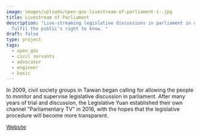```yaml
---
image: images/uploads/open-gov-livestream-of-parliament-1-.jpg
title: Livestream of Parliament
description: "Live-streaming legislative discussions in parliament in order to
  fulfil the public's right to know. "
draft: false
type: project
tags:
  - open gov
  - civil servants
  - advocator
  - engineer
  - basic
---
```

In 2009, civil society groups in Taiwan began calling for allowing the people to monitor and supervise legislative discussion in parliament. After many years of trial and discussion, the Legislative Yuan established their own channel "Parliamentary TV" in 2016, with the hopes that the legislative procedure will become more transparent.

[W﻿ebsite](https://www.parliamentarytv.org.tw/milestones.html)